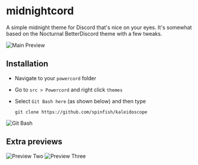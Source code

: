 # midnightcord
A simple midnight theme for Discord that's nice on your eyes.
It's somewhat based on the Nocturnal BetterDiscord theme with a few tweaks.

![Main Preview](https://media.discordapp.net/attachments/678012423067926539/838307888158081054/midnightcord_main_preview.png)

## Installation

- Navigate to your `powercord` folder
- Go to `src > Powercord` and right click `themes`
- Select `Git Bash here` (as shown below) and then type

    ```shell
    git clone https://github.com/spinfish/kaleidoscope
    ```

![Git Bash](https://media.discordapp.net/attachments/678012423067926539/835658793253470308/git_bash_here.png)

## Extra previews

![Preview Two](https://media.discordapp.net/attachments/678012423067926539/838307912610742313/midnightcord_preview_two.png)
![Preview Three](https://media.discordapp.net/attachments/678012423067926539/838307942645760020/midnightcord_preview_three.png)